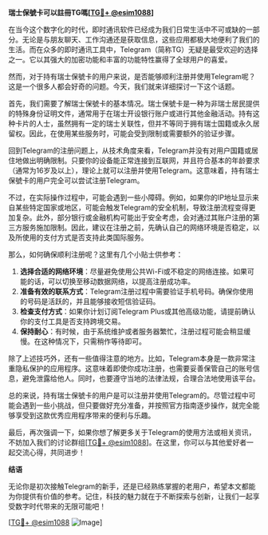 **瑞士保號卡可以註冊TG嗎[[TG💪+ @esim1088](https://t.me/s/esim1088)]**

在当今这个数字化的时代，即时通讯软件已经成为我们日常生活中不可或缺的一部分。无论是与朋友聊天、工作沟通还是获取信息，这些应用都极大地便利了我们的生活。而在众多的即时通讯工具中，Telegram（简称TG）无疑是最受欢迎的选择之一。它以其强大的加密功能和丰富的功能特性赢得了全球用户的喜爱。

然而，对于持有瑞士保號卡的用户来说，是否能够顺利注册并使用Telegram呢？这是一个很多人都会好奇的问题。今天，我们就来详细探讨一下这个话题。

首先，我们需要了解瑞士保號卡的基本情况。瑞士保號卡是一种为非瑞士居民提供的特殊身份证明文件，通常用于在瑞士开设银行账户或进行其他金融活动。持有这种卡片的人士，虽然拥有一定的瑞士关联性，但并不等同于拥有瑞士国籍或永久居留权。因此，在使用某些服务时，可能会受到限制或需要额外的验证步骤。

回到Telegram的注册问题上，从技术角度来看，Telegram并没有对用户国籍或居住地做出明确限制。只要你的设备能正常连接到互联网，并且符合基本的年龄要求（通常为16岁及以上），理论上就可以注册并使用Telegram。这意味着，持有瑞士保號卡的用户完全可以尝试注册Telegram。

不过，在实际操作过程中，可能会遇到一些小障碍。例如，如果你的IP地址显示来自某些特定国家或地区，可能会触发Telegram的安全机制，导致注册流程变得更加复杂。此外，部分银行或金融机构可能出于安全考虑，会对通过其账户注册的第三方服务施加限制。因此，建议在注册之前，先确认自己的网络环境是否稳定，以及所使用的支付方式是否支持此类国际服务。

那么，如何确保顺利注册呢？这里有几个小贴士供参考：

1. **选择合适的网络环境**：尽量避免使用公共Wi-Fi或不稳定的网络连接。如果可能的话，可以切换至移动数据网络，以提高注册成功率。
2. **准备有效的联系方式**：Telegram注册过程中需要验证手机号码。确保你使用的号码是活跃的，并且能够接收短信验证码。
3. **检查支付方式**：如果你计划订阅Telegram Plus或其他高级功能，请提前确认你的支付工具是否支持跨境交易。
4. **保持耐心**：有时候，由于系统维护或者服务器繁忙，注册过程可能会稍显缓慢。在这种情况下，只需稍作等待即可。

除了上述技巧外，还有一些值得注意的地方。比如，Telegram本身是一款非常注重隐私保护的应用程序。这意味着即使你成功注册，也需要妥善保管自己的账号信息，避免泄露给他人。同时，也要遵守当地的法律法规，合理合法地使用该平台。

总的来说，持有瑞士保號卡的用户是可以注册并使用Telegram的。尽管过程中可能会遇到一些小挑战，但只要做好充分准备，并按照官方指南逐步操作，就完全能够享受到这款优秀应用程序带来的便利与乐趣。

最后，再次强调一下，如果你想了解更多关于Telegram的使用方法或相关资讯，不妨加入我们的讨论群组[[TG💪+ @esim1088](https://t.me/s/esim1088)]。在这里，你可以与其他爱好者一起交流心得，共同进步！

**结语**

无论你是初次接触Telegram的新手，还是已经熟练掌握的老用户，希望本文都能为你提供有价值的参考。记住，科技的魅力就在于不断探索与创新，让我们一起享受数字时代带来的无限可能吧！

[[TG💪+ @esim1088](https://t.me/s/esim1088) ![Image](https://i.postimg.cc/4NQfJmqS/Snipaste-2025-05-13-00-14-12.png)]